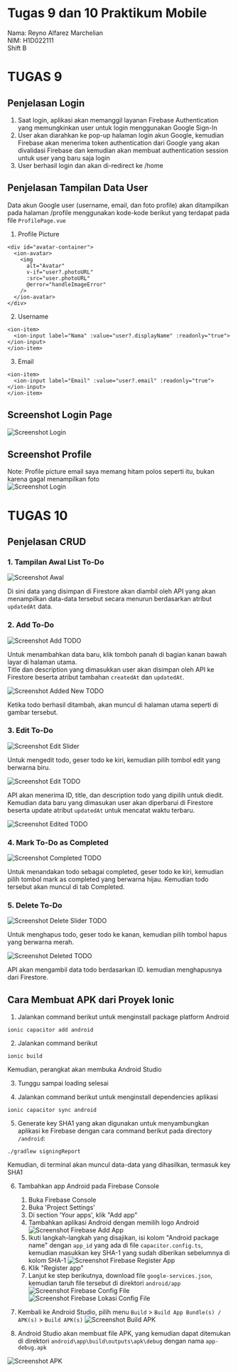 # Tugas 9 dan 10 Praktikum Mobile

Nama: Reyno Alfarez Marchelian </br>
NIM: H1D022111 </br>
Shift B

# TUGAS 9
## Penjelasan Login

1. Saat login, aplikasi akan memanggil layanan Firebase Authentication yang memungkinkan user untuk login menggunakan Google Sign-In
2. User akan diarahkan ke pop-up halaman login akun Google, kemudian Firebase akan menerima token authentication dari Google yang akan divalidasi Firebase dan kemudian akan membuat authentication session untuk user yang baru saja login
3. User berhasil login dan akan di-redirect ke /home

## Penjelasan Tampilan Data User

Data akun Google user (username, email, dan foto profile) akan ditampilkan pada halaman /profile menggunakan kode-kode berikut yang terdapat pada file ```ProfilePage.vue```

1. Profile Picture
```
<div id="avatar-container">
  <ion-avatar>
    <img
      alt="Avatar"
      v-if="user?.photoURL"
      :src="user.photoURL"
      @error="handleImageError"
    />
  </ion-avatar>
</div>
```

2. Username
```
<ion-item>
  <ion-input label="Nama" :value="user?.displayName" :readonly="true"></ion-input>
</ion-item>
```

3. Email
```
<ion-item>
  <ion-input label="Email" :value="user?.email" :readonly="true"></ion-input>
</ion-item>
```

## Screenshot Login Page
![Screenshot Login](screenshot_login-google.png) </br>

## Screenshot Profile
Note: Profile picture email saya memang hitam polos seperti itu, bukan karena gagal menampilkan foto </br>
![Screenshot Login](screenshot_profile.png)

# TUGAS 10
## Penjelasan CRUD
### 1. Tampilan Awal List To-Do
![Screenshot Awal](screenshot_awal.png)

Di sini data yang disimpan di Firestore akan diambil oleh API yang akan menampilkan data-data tersebut secara menurun berdasarkan atribut `updatedAt` data.

### 2. Add To-Do
![Screenshot Add TODO](screenshot_add-todo.png)

Untuk menambahkan data baru, klik tomboh panah di bagian kanan bawah layar di halaman utama.</br>
Title dan description yang dimasukkan user akan disimpan oleh API ke Firestore beserta atribut tambahan `createdAt` dan `updatedAt`.

![Screenshot Added New TODO](screenshot_added.png)

Ketika todo berhasil ditambah, akan muncul di halaman utama seperti di gambar tersebut.

### 3. Edit To-Do
![Screenshot Edit Slider](screenshot_slider-1.png)

Untuk mengedit todo, geser todo ke kiri, kemudian pilih tombol edit yang berwarna biru.

![Screenshot Edit TODO](screenshot_edit.png)

API akan menerima ID, title, dan description todo yang dipilih untuk diedit. Kemudian data baru yang dimasukan user akan diperbarui di Firestore beserta update atribut `updatedAt` untuk mencatat waktu terbaru.

![Screenshot Edited TODO](screenshot_edited.png)

### 4. Mark To-Do as Completed
![Screenshot Completed TODO](screenshot_completed.png)

Untuk menandakan todo sebagai completed, geser todo ke kiri, kemudian pilih tombol mark as completed yang berwarna hijau. Kemudian todo tersebut akan muncul di tab Completed.

### 5. Delete To-Do
![Screenshot Delete Slider TODO](screenshot_slider-2.png)

Untuk menghapus todo, geser todo ke kanan, kemudian pilih tombol hapus yang berwarna merah.

![Screenshot Deleted TODO](screenshot_deleted.png)

API akan mengambil data todo berdasarkan ID. kemudian menghapusnya dari Firestore.

## Cara Membuat APK dari Proyek Ionic
1. Jalankan command berikut untuk menginstall package platform Android
```
ionic capacitor add android
```

2. Jalankan command berikut
```
ionic build
```
Kemudian, perangkat akan membuka Android Studio

3. Tunggu sampai loading selesai

4. Jalankan command berikut untuk menginstall dependencies aplikasi
```
ionic capacitor sync android
```

5. Generate key SHA1 yang akan digunakan untuk menyambungkan aplikasi ke Firebase dengan cara command berikut pada directory `/android`:
```
./gradlew signingReport
```
Kemudian, di terminal akan muncul data-data yang dihasilkan, termasuk key SHA1

6. Tambahkan app Android pada Firebase Console
    1. Buka Firebase Console
    2. Buka 'Project Settings'
    3. Di section 'Your apps', klik "Add app"
    5. Tambahkan aplikasi Android dengan memilih logo Android
       ![Screenshot Firebase Add App](firebase_add-app.png)
    6. Ikuti langkah-langkah yang disajikan, isi kolom "Android package name" dengan `app_id` yang ada di file `capacitor.config.ts`, kemudian masukkan key SHA-1 yang sudah diberikan sebelumnya di kolom SHA-1
       ![Screenshot Firebase Register App](firebase_register-app.png)
    8. Klik "Register app"
    9. Lanjut ke step berikutnya, download file `google-services.json`, kemudian taruh file tersebut di direktori `android/app`
       ![Screenshot Firebase Config File](firebase_config-file.png)
       ![Screenshot Firebase Lokasi Config File](firebase_lokasi-config-file.png)

7. Kembali ke Android Studio, pilih menu `Build` > `Build App Bundle(s) / APK(s)` > `Build APK(s)`
   ![Screenshot Build APK](build-apk.png)

9. Android Studio akan membuat file APK, yang kemudian dapat ditemukan di direktori `android\app\build\outputs\apk\debug` dengan nama `app-debug.apk`

![Screenshot APK](screenshot-apk.jpg)
